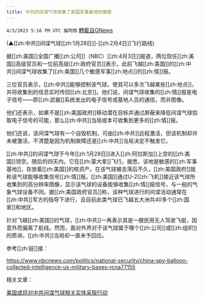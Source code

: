 ```yaml
---
title: 中共的间谍气球收集了美国军事基地的情报
---
```

`4/3/2023 5:16 PM UTC 猫阿西` [轉載自GNews](https://gnews.org/articles/1069324)

(▲[[zh:中共]]间谍气球[[zh:1月28日]]-[[zh:2月4日]]飞行路线)

据[[zh:美国]]全国广播[[zh:公司]]（NBC）[[zh:4月3日]]报道，两位现任[[zh:美国]]高级官员和一位前高级[[zh:政府官员]]表示，此前飞越[[zh:美国]]的[[zh:中共]]间谍气球收集了[[zh:美国]]几个敏感军事[[zh:地点]]的[[zh:情]]报。

三位官员表示，[[zh:中共]]能够控制该气球，使其可以多次飞越某些[[zh:地点]]，并将收集到的信息实时传回[[zh:北京]]。他们说，间谍气球收集的[[zh:情]]报是电子信号——即[[zh:武器]]系统发出的电子信号或基地人员的通信，而非图像。

他们还表示，如果不是[[zh:美国政府]]移动潜在目标并通过屏蔽来降低间谍气球拾取电子信号的可能，那么[[zh:中共]]当局或本可收集到更多的[[zh:情]]报。

他们还说，该间谍气球有一个自毁机制，可由[[zh:中共]]远程激活，但该机制却并未被激活，不清楚是因为机制故障还是[[zh:中共]]当局决定不触发它。

[[zh:中共]]的间谍气球于今年[[zh:1月28日]]进入[[zh:阿拉斯加]]上空的[[zh:美国]]领空。随后的四天内，它在[[zh:蒙大拿]]飞行。据悉，该地是敏感的[[zh:军事基地]]，存放着[[zh:美国]]的核资产。在该气球被击落后不久，[[zh:美国政府]]就称该气球能够收集信号[[zh:情]]报。[[zh:美国]]通过U-2[[zh:飞机]]接近该气球所收集到的高分辨率图像，显示该气球的设备能够收集[[zh:情]]报信号，与一般的气象气球设备不同。据[[zh:美国政府官员]]称，该种气球进行的间谍活动通常在[[zh:中共]]军方的指导下进行，且目前此类气球已飞越五大洲共40多个[[zh:国家]]和地区。

针对飞越[[zh:美国]]的气球，[[zh:中共]]一再表示其是一艘民用无人驾驶飞艇，因意外而偏离了航线。然而，面对外界对于该气球属于哪个[[zh:公司]]或[[zh:组织]]的质询，[[zh:中共]]当局却一直未予回应。

参考[[zh:链]]接：

[https://www.nbcnews.com/politics/national-security/china-spy-balloon-collected-intelligence-us-military-bases-rcna77155
](https://www.nbcnews.com/politics/national-security/china-spy-balloon-collected-intelligence-us-military-bases-rcna77155
)

相关文章：         

[美国或将对中共间谍气球相关实体采取行动](https://gnews.org/articles/909266)
